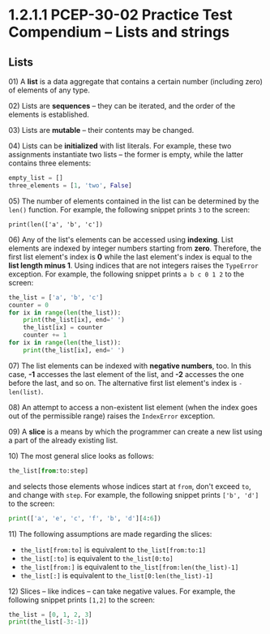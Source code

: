 # 1.2.1.1 PCEP-30-02 Practice Test Compendium – Lists and strings

## Lists

01\) A **list** is a data aggregate that contains a certain number (including zero) of elements of any type.

02\) Lists are **sequences** – they can be iterated, and the order of the elements is established.

03\) Lists are **mutable** – their contents may be changed.

04\) Lists can be **initialized** with list literals. For example, these two assignments instantiate two lists – the former is empty, while the latter contains three elements:

```python
empty_list = []
three_elements = [1, 'two', False]
```

05\) The number of elements contained in the list can be determined by the `len()` function. For example, the following snippet prints `3` to the screen:

```
print(len(['a', 'b', 'c'])
```

06\) Any of the list's elements can be accessed using **indexing**. List elements are indexed by integer numbers starting from **zero**. Therefore, the first list element's index is **0** while the last element's index is equal to the **list length minus 1**. Using indices that are not integers raises the `TypeError` exception. For example, the following snippet prints `a b c 0 1 2` to the screen:

```python
the_list = ['a', 'b', 'c']
counter = 0
for ix in range(len(the_list)):
    print(the_list[ix], end=' ')
    the_list[ix] = counter
    counter += 1
for ix in range(len(the_list)):
    print(the_list[ix], end=' ')
```

07\) The list elements can be indexed with **negative numbers**, too. In this case, **-1** accesses the last element of the list, and **-2** accesses the one before the last, and so on. The alternative first list element's index is `-len(list)`.

08\) An attempt to access a non-existent list element (when the index goes out of the permissible range) raises the `IndexError` exception.

09\) A **slice** is a means by which the programmer can create a new list using a part of the already existing list.

10\) The most general slice looks as follows:

```python
the_list[from:to:step]
```

and selects those elements whose indices start at `from`, don't exceed `to`, and change with `step`. For example, the following snippet prints `['b', 'd']` to the screen:

```python
print(['a', 'e', 'c', 'f', 'b', 'd'][4:6])
```

11\) The following assumptions are made regarding the slices:

* `the_list[from:to]` is equivalent to `the_list[from:to:1]`
* `the_list[:to]` is equivalent to `the_list[0:to]`
* `the_list[from:]` is equivalent to `the_list[from:len(the_list)-1]`
* `the_list[:]` is equivalent to `the_list[0:len(the_list)-1]`

12\) Slices – like indices – can take negative values. For example, the following snippet prints `[1,2]` to the screen:

```python
the_list = [0, 1, 2, 3]
print(the_list[-3:-1])
```
